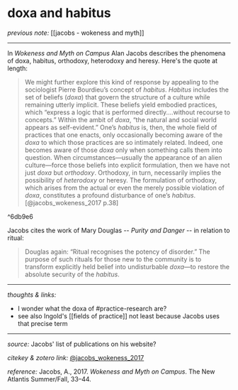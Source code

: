 # doxa and habitus

_previous note:_ [[jacobs - wokeness and myth]]

---

In _Wokeness and Myth on Campus_ Alan Jacobs describes the phenomena of doxa, habitus, orthodoxy, heterodoxy and heresy. Here's the quote at length:

>We might further explore this kind of response by appealing to the sociologist Pierre Bourdieu’s concept of _habitus_. _Habitus_ includes the set of beliefs (_doxa_) that govern the structure of a culture while remaining utterly implicit. These beliefs yield embodied practices, which “express a logic that is performed directly....without recourse to concepts.” Within the ambit of _doxa_, “the natural and social world appears as self-evident.” One’s _habitus_ is, then, the whole field of practices that one enacts, only occasionally becoming aware of the _doxa_ to which those practices are so intimately related. Indeed, one becomes aware of those _doxa_ only when something calls them into question. When circumstances—usually the appearance of an alien culture—force those beliefs into explicit formulation, then we have not just _doxa_ but _orthodoxy_. Orthodoxy, in turn, necessarily implies the possibility of _heterodoxy_ or heresy. The formulation of orthodoxy, which arises from the actual or even the merely possible violation of _doxa_, constitutes a profound disturbance of one’s _habitus_.[@jacobs_wokeness_2017 p.38]

^6db9e6

Jacobs cites the work of Mary Douglas -- _Purity and Danger_ -- in relation to ritual:

>Douglas again: “Ritual recognises the potency of disorder.” The purpose of such rituals for those new to the community is to transform explicitly held belief into undisturbable _doxa_—to restore the absolute security of the _habitus_.

---

_thoughts & links:_

- I wonder what the doxa of #practice-research are? 
- see also Ingold's [[fields of practice]] not least because Jacobs uses that precise term

---

_source:_ Jacobs' list of publications on his website?

_citekey & zotero link:_ [@jacobs_wokeness_2017](zotero://select/items/1_RAXCZ9VD)

_reference:_ Jacobs, A., 2017. _Wokeness and Myth on Campus_. The New Atlantis Summer/Fall, 33–44.


